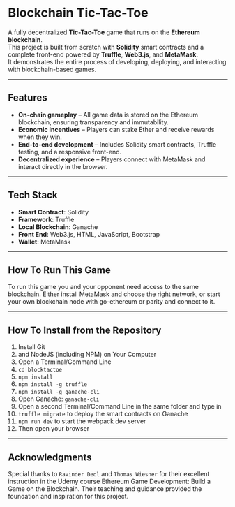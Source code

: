 # Blockchain Tic-Tac-Toe

A fully decentralized **Tic-Tac-Toe** game that runs on the **Ethereum blockchain**.  
This project is built from scratch with **Solidity** smart contracts and a complete front-end powered by **Truffle**, **Web3.js**, and **MetaMask**.  
It demonstrates the entire process of developing, deploying, and interacting with blockchain-based games.

---

## Features
- **On-chain gameplay** – All game data is stored on the Ethereum blockchain, ensuring transparency and immutability.  
- **Economic incentives** – Players can stake Ether and receive rewards when they win.  
- **End-to-end development** – Includes Solidity smart contracts, Truffle testing, and a responsive front-end.  
- **Decentralized experience** – Players connect with MetaMask and interact directly in the browser.

---

## Tech Stack
- **Smart Contract**: Solidity  
- **Framework**: Truffle  
- **Local Blockchain**: Ganache  
- **Front End**: Web3.js, HTML, JavaScript, Bootstrap  
- **Wallet**: MetaMask  

---

## How To Run This Game
To run this game you and your opponent need access to the same blockchain. Either install MetaMask and choose the right network, or start your own blockchain node with go-ethereum or parity and connect to it.

---

## How To Install from the Repository
1. Install Git
2. and NodeJS (including NPM) on Your Computer
3. Open a Terminal/Command Line
4. `cd blocktactoe`
5. `npm install`
6. `npm install -g truffle`
7. `npm install -g ganache-cli`
8. Open Ganache: `ganache-cli`
9. Open a second Terminal/Command Line in the same folder and type in
10. `truffle migrate` to deploy the smart contracts on Ganache
11. `npm run dev` to start the webpack dev server
12. Then open your browser

---

## Acknowledgments

Special thanks to `Ravinder Deol` and `Thomas Wiesner` for their excellent instruction in the Udemy course Ethereum Game Development: Build a Game on the Blockchain.
Their teaching and guidance provided the foundation and inspiration for this project.
